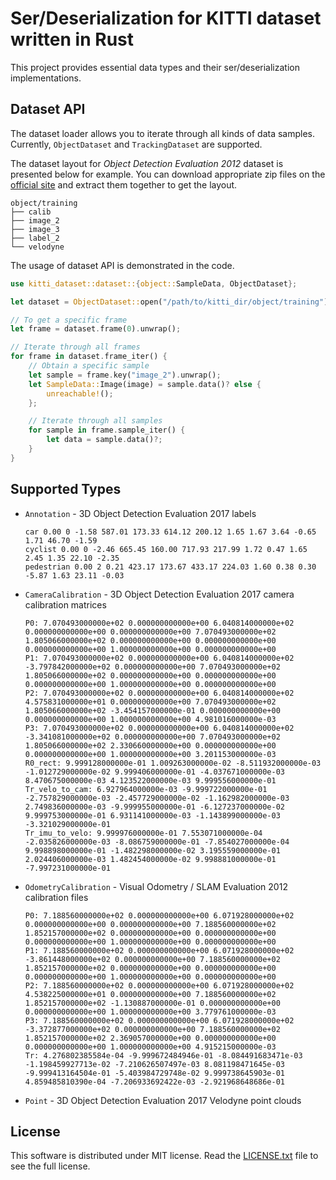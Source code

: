 # Ser/Deserialization for KITTI dataset written in Rust

This project provides essential data types and their
ser/deserialization implementations.

## Dataset API

The dataset loader allows you to iterate through all kinds of data
samples. Currently, `ObjectDataset` and `TrackingDataset` are
supported.

The dataset layout for _Object Detection Evaluation 2012_ dataset is
presented below for example. You can download appropriate zip files on
the [official
site](https://www.cvlibs.net/datasets/kitti/eval_object.php?obj_benchmark=2d)
and extract them together to get the layout.

```text
object/training
├── calib
├── image_2
├── image_3
├── label_2
└── velodyne
```

The usage of dataset API is demonstrated in the code.

```rust
use kitti_dataset::dataset::{object::SampleData, ObjectDataset};

let dataset = ObjectDataset::open("/path/to/kitti_dir/object/training")?;

// To get a specific frame
let frame = dataset.frame(0).unwrap();

// Iterate through all frames
for frame in dataset.frame_iter() {
    // Obtain a specific sample
    let sample = frame.key("image_2").unwrap();
    let SampleData::Image(image) = sample.data()? else {
        unreachable!();
    };

    // Iterate through all samples
    for sample in frame.sample_iter() {
        let data = sample.data()?;
    }
}
```


## Supported Types

- `Annotation` - 3D Object Detection Evaluation 2017 labels

    ```
    car 0.00 0 -1.58 587.01 173.33 614.12 200.12 1.65 1.67 3.64 -0.65 1.71 46.70 -1.59
    cyclist 0.00 0 -2.46 665.45 160.00 717.93 217.99 1.72 0.47 1.65 2.45 1.35 22.10 -2.35
    pedestrian 0.00 2 0.21 423.17 173.67 433.17 224.03 1.60 0.38 0.30 -5.87 1.63 23.11 -0.03
    ```

- `CameraCalibration` - 3D Object Detection Evaluation 2017 camera calibration matrices

    ```
    P0: 7.070493000000e+02 0.000000000000e+00 6.040814000000e+02 0.000000000000e+00 0.000000000000e+00 7.070493000000e+02 1.805066000000e+02 0.000000000000e+00 0.000000000000e+00 0.000000000000e+00 1.000000000000e+00 0.000000000000e+00
    P1: 7.070493000000e+02 0.000000000000e+00 6.040814000000e+02 -3.797842000000e+02 0.000000000000e+00 7.070493000000e+02 1.805066000000e+02 0.000000000000e+00 0.000000000000e+00 0.000000000000e+00 1.000000000000e+00 0.000000000000e+00
    P2: 7.070493000000e+02 0.000000000000e+00 6.040814000000e+02 4.575831000000e+01 0.000000000000e+00 7.070493000000e+02 1.805066000000e+02 -3.454157000000e-01 0.000000000000e+00 0.000000000000e+00 1.000000000000e+00 4.981016000000e-03
    P3: 7.070493000000e+02 0.000000000000e+00 6.040814000000e+02 -3.341081000000e+02 0.000000000000e+00 7.070493000000e+02 1.805066000000e+02 2.330660000000e+00 0.000000000000e+00 0.000000000000e+00 1.000000000000e+00 3.201153000000e-03
    R0_rect: 9.999128000000e-01 1.009263000000e-02 -8.511932000000e-03 -1.012729000000e-02 9.999406000000e-01 -4.037671000000e-03 8.470675000000e-03 4.123522000000e-03 9.999556000000e-01
    Tr_velo_to_cam: 6.927964000000e-03 -9.999722000000e-01 -2.757829000000e-03 -2.457729000000e-02 -1.162982000000e-03 2.749836000000e-03 -9.999955000000e-01 -6.127237000000e-02 9.999753000000e-01 6.931141000000e-03 -1.143899000000e-03 -3.321029000000e-01
    Tr_imu_to_velo: 9.999976000000e-01 7.553071000000e-04 -2.035826000000e-03 -8.086759000000e-01 -7.854027000000e-04 9.998898000000e-01 -1.482298000000e-02 3.195559000000e-01 2.024406000000e-03 1.482454000000e-02 9.998881000000e-01 -7.997231000000e-01
    ```

- `OdometryCalibration` - Visual Odometry / SLAM Evaluation 2012 calibration files

    ```
    P0: 7.188560000000e+02 0.000000000000e+00 6.071928000000e+02 0.000000000000e+00 0.000000000000e+00 7.188560000000e+02 1.852157000000e+02 0.000000000000e+00 0.000000000000e+00 0.000000000000e+00 1.000000000000e+00 0.000000000000e+00
    P1: 7.188560000000e+02 0.000000000000e+00 6.071928000000e+02 -3.861448000000e+02 0.000000000000e+00 7.188560000000e+02 1.852157000000e+02 0.000000000000e+00 0.000000000000e+00 0.000000000000e+00 1.000000000000e+00 0.000000000000e+00
    P2: 7.188560000000e+02 0.000000000000e+00 6.071928000000e+02 4.538225000000e+01 0.000000000000e+00 7.188560000000e+02 1.852157000000e+02 -1.130887000000e-01 0.000000000000e+00 0.000000000000e+00 1.000000000000e+00 3.779761000000e-03
    P3: 7.188560000000e+02 0.000000000000e+00 6.071928000000e+02 -3.372877000000e+02 0.000000000000e+00 7.188560000000e+02 1.852157000000e+02 2.369057000000e+00 0.000000000000e+00 0.000000000000e+00 1.000000000000e+00 4.915215000000e-03
    Tr: 4.276802385584e-04 -9.999672484946e-01 -8.084491683471e-03 -1.198459927713e-02 -7.210626507497e-03 8.081198471645e-03 -9.999413164504e-01 -5.403984729748e-02 9.999738645903e-01 4.859485810390e-04 -7.206933692422e-03 -2.921968648686e-01
    ```

- `Point` - 3D Object Detection Evaluation 2017 Velodyne point clouds


## License

This software is distributed under MIT license. Read the
[LICENSE.txt](LICENSE.txt) file to see the full license.

